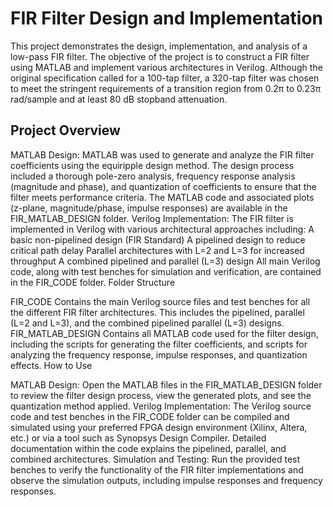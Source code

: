 # FIR Filter Design and Implementation

This project demonstrates the design, implementation, and analysis of a low-pass FIR filter. The objective of the project is to construct a FIR filter using MATLAB and implement various architectures in Verilog. Although the original specification called for a 100-tap filter, a 320-tap filter was chosen to meet the stringent requirements of a transition region from 0.2π to 0.23π rad/sample and at least 80 dB stopband attenuation.

## Project Overview

MATLAB Design:
MATLAB was used to generate and analyze the FIR filter coefficients using the equiripple design method. The design process included a thorough pole-zero analysis, frequency response analysis (magnitude and phase), and quantization of coefficients to ensure that the filter meets performance criteria. The MATLAB code and associated plots (z-plane, magnitude/phase, impulse responses) are available in the FIR_MATLAB_DESIGN folder.
Verilog Implementation:
The FIR filter is implemented in Verilog with various architectural approaches including:
A basic non-pipelined design (FIR Standard)
A pipelined design to reduce critical path delay
Parallel architectures with L=2 and L=3 for increased throughput
A combined pipelined and parallel (L=3) design
All main Verilog code, along with test benches for simulation and verification, are contained in the FIR_CODE folder.
Folder Structure

FIR_CODE
Contains the main Verilog source files and test benches for all the different FIR filter architectures. This includes the pipelined, parallel (L=2 and L=3), and the combined pipelined parallel (L=3) designs.
FIR_MATLAB_DESIGN
Contains all MATLAB code used for the filter design, including the scripts for generating the filter coefficients, and scripts for analyzing the frequency response, impulse responses, and quantization effects.
How to Use

MATLAB Design:
Open the MATLAB files in the FIR_MATLAB_DESIGN folder to review the filter design process, view the generated plots, and see the quantization method applied.
Verilog Implementation:
The Verilog source code and test benches in the FIR_CODE folder can be compiled and simulated using your preferred FPGA design environment (Xilinx, Altera, etc.) or via a tool such as Synopsys Design Compiler. Detailed documentation within the code explains the pipelined, parallel, and combined architectures.
Simulation and Testing:
Run the provided test benches to verify the functionality of the FIR filter implementations and observe the simulation outputs, including impulse responses and frequency responses.
